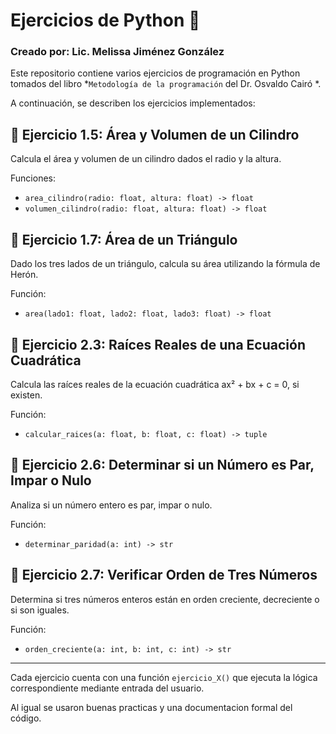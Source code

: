 # Ejercicios de Python 🐍
### Creado por: Lic. Melissa Jiménez González

Este repositorio contiene varios ejercicios de programación en Python tomados del libro *`Metodología de la programación` del Dr. Osvaldo Cairó *.

A continuación, se describen los ejercicios implementados:

## 🔶 Ejercicio 1.5: Área y Volumen de un Cilindro

Calcula el área y volumen de un cilindro dados el radio y la altura.

Funciones:
- `area_cilindro(radio: float, altura: float) -> float`
- `volumen_cilindro(radio: float, altura: float) -> float`

## 🔶 Ejercicio 1.7: Área de un Triángulo

Dado los tres lados de un triángulo, calcula su área utilizando la fórmula de Herón.

Función:
- `area(lado1: float, lado2: float, lado3: float) -> float`

## 🔶 Ejercicio 2.3: Raíces Reales de una Ecuación Cuadrática

Calcula las raíces reales de la ecuación cuadrática ax² + bx + c = 0, si existen.

Función:
- `calcular_raices(a: float, b: float, c: float) -> tuple`

## 🔶 Ejercicio 2.6: Determinar si un Número es Par, Impar o Nulo

Analiza si un número entero es par, impar o nulo.

Función:
- `determinar_paridad(a: int) -> str`

## 🔶 Ejercicio 2.7: Verificar Orden de Tres Números

Determina si tres números enteros están en orden creciente, decreciente o si son iguales.

Función:
- `orden_creciente(a: int, b: int, c: int) -> str`

---

Cada ejercicio cuenta con una función `ejercicio_X()` que ejecuta la lógica correspondiente mediante entrada del usuario.

Al igual se usaron buenas practicas y una documentacion formal del código.
